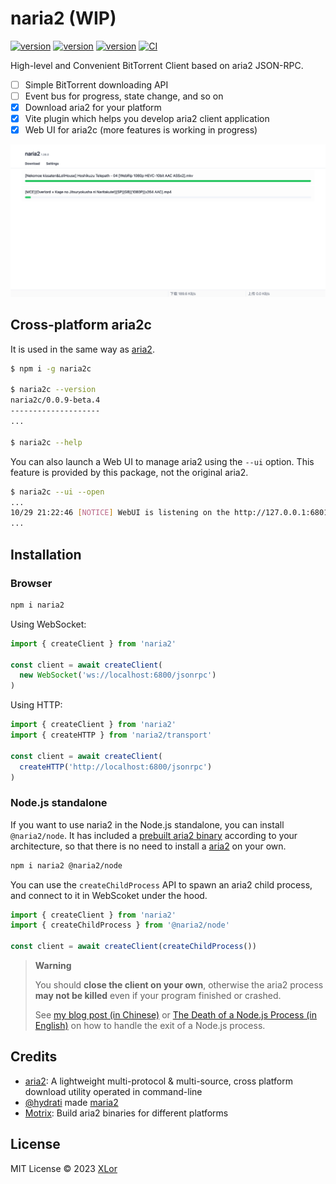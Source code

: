 # naria2 (WIP)

[![version](https://img.shields.io/npm/v/naria2?label=naria2)](https://www.npmjs.com/package/naria2)
[![version](https://img.shields.io/npm/v/naria2c?label=naria2c)](https://www.npmjs.com/package/naria2c)
[![version](https://img.shields.io/npm/v/vite-plugin-naria2?label=vite-plugin-naria2)](https://www.npmjs.com/package/vite-plugin-naria2)
[![CI](https://github.com/yjl9903/naria2/actions/workflows/ci.yml/badge.svg)](https://github.com/yjl9903/naria2/actions/workflows/ci.yml)

High-level and Convenient BitTorrent Client based on aria2 JSON-RPC.

+ [ ] Simple BitTorrent downloading API
+ [ ] Event bus for progress, state change, and so on
+ [x] Download aria2 for your platform
+ [x] Vite plugin which helps you develop aria2 client application
+ [x] Web UI for aria2c (more features is working in progress)

![home](./assets/home.png)

## Cross-platform aria2c

It is used in the same way as [aria2](https://aria2.github.io/manual/en/html/index.html).

```bash
$ npm i -g naria2c

$ naria2c --version
naria2c/0.0.9-beta.4
--------------------
...

$ naria2c --help
```

You can also launch a Web UI to manage aria2 using the `--ui` option. This feature is provided by this package, not the original aria2.

```bash
$ naria2c --ui --open
...
10/29 21:22:46 [NOTICE] WebUI is listening on the http://127.0.0.1:6801?port=6800&secret=123456
...
```

## Installation

### Browser

```bash
npm i naria2
```

Using WebSocket:

```ts
import { createClient } from 'naria2'

const client = await createClient(
  new WebSocket('ws://localhost:6800/jsonrpc')
)
```

Using HTTP:

```ts
import { createClient } from 'naria2'
import { createHTTP } from 'naria2/transport'

const client = await createClient(
  createHTTP('http://localhost:6800/jsonrpc')
)
```

### Node.js standalone

If you want to use naria2 in the Node.js standalone, you can install `@naria2/node`. It has included a [prebuilt aria2 binary](https://github.com/agalwood/Motrix/tree/master/extra) according to your architecture, so that there is no need to install a [aria2](https://github.com/aria2/aria2) on your own.

```bash
npm i naria2 @naria2/node
```

You can use the `createChildProcess` API to spawn an aria2 child process, and connect to it in WebScoket under the hood.

```ts
import { createClient } from 'naria2'
import { createChildProcess } from '@naria2/node'

const client = await createClient(createChildProcess())
```

> **Warning**
>
> You should **close the client on your own**, otherwise the aria2 process **may not be killed** even if your program finished or crashed.
>
> See [my blog post (in Chinese)](https://blog.onekuma.cn/death-of-a-node-process) or [The Death of a Node.js Process (in English)](https://thomashunter.name/posts/2021-03-08-the-death-of-a-nodejs-process) on how to handle the exit of a Node.js process.

## Credits

+ [aria2](https://github.com/aria2/aria2): A lightweight multi-protocol & multi-source, cross platform download utility operated in command-line
+ [@hydrati](https://github.com/hydrati) made [maria2](https://github.com/hydrati/maria2)
+ [Motrix](https://github.com/agalwood/Motrix): Build aria2 binaries for different platforms

## License

MIT License © 2023 [XLor](https://github.com/yjl9903)
